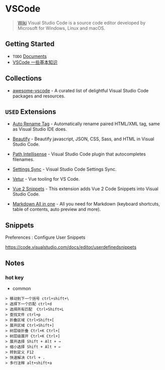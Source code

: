 # VSCode

> [Wiki](https://en.wikipedia.org/wiki/Visual_Studio_Code)
> Visual Studio Code is a source code editor developed by Microsoft for Windows, Linux and macOS.

## Getting Started

- `TODO` [Documents](https://code.visualstudio.com/docs)
- [VSCode 一些基本知识](https://blog.csdn.net/amyloverice/article/details/79388270)

## Collections

- [awesome-vscode](https://github.com/viatsko/awesome-vscode#syntax) - A curated list of delightful Visual Studio Code packages and resources. 


## `USED` Extensions

- [Auto Rename Tag](https://marketplace.visualstudio.com/items?itemName=formulahendry.auto-rename-tag) - Automatically rename paired HTML/XML tag, same as Visual Studio IDE does.
  
- [Beautify](https://marketplace.visualstudio.com/items?itemName=HookyQR.beautify) - Beautify javascript, JSON, CSS, Sass, and HTML in Visual Studio Code.
  
- [Path Intellisense](https://marketplace.visualstudio.com/items?itemName=christian-kohler.path-intellisense) - Visual Studio Code plugin that autocompletes filenames.
  
- [Settings Sync](https://marketplace.visualstudio.com/items?itemName=Shan.code-settings-sync) - Visual Studio Code Settings Sync.
  
- [Vetur](https://marketplace.visualstudio.com/items?itemName=octref.vetur) - Vue tooling for VS Code. 

- [Vue 2 Snippets](https://marketplace.visualstudio.com/items?itemName=hollowtree.vue-snippets) - This extension adds Vue 2 Code Snippets into Visual Studio Code.

- [Markdown All in one](https://marketplace.visualstudio.com/items?itemName=yzhang.markdown-all-in-one) - All you need for Markdown (keyboard shortcuts, table of contents, auto preview and more).


## Snippets

Preferences : Configure User Snippets

<https://code.visualstudio.com/docs/editor/userdefinedsnippets>

## Notes

### hot key

- common
```
> 移动到下一个括号 ctrl+shift+\
> 选择下一个匹配 ctrl+d
> 选择所有匹配  Ctrl+Shift+L
> 查找文件 ctrl+p
> 折叠区域 Ctrl+Shift+[
> 展开区域 Ctrl+Shift+]
> 树层级折叠 Ctrl+K Ctrl+[
> 树层级展开 Ctrl+K Ctrl+]
> 展开选择 Shift + Alt + →
> 缩小选择 Shift + Alt + ←
> 转到定义 F12
> 快速解决 Ctrl + .
> 多行注释 alt+shift+a
```

